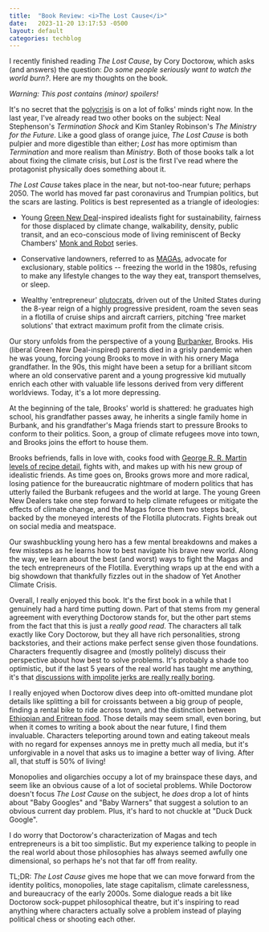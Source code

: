 ```yaml
---
title:  "Book Review: <i>The Lost Cause</i>"
date:   2023-11-20 13:17:53 -0500
layout: default
categories: techblog
---
```


I recently finished reading _The Lost Cause_, by Cory Doctorow, which asks (and answers) the question: *Do some people seriously want to watch the world burn?*. Here are my thoughts on the book.

*Warning: This post contains (minor) spoilers!*

<!-- readmore -->

It's no secret that the [polycrisis](https://www.weforum.org/agenda/2023/03/polycrisis-adam-tooze-historian-explains/) is on a lot of folks' minds right now. In the last year, I've already read two other books on the subject: Neal Stephenson's _Termination Shock_ and Kim Stanley Robinson's _The Ministry for the Future_. Like a good glass of orange juice, _The Lost Cause_ is both pulpier and more digestible than either; _Lost_ has more optimism than _Termination_ and more realism than _Ministry_. Both of those books talk a lot about fixing the climate crisis, but _Lost_ is the first I've read where the protagonist physically does something about it.

_The Lost Cause_ takes place in the near, but not-too-near future; perhaps 2050. The world has moved far past coronavirus and Trumpian politics, but the scars are lasting. Politics is best represented as a triangle of ideologies:

- Young [Green New Deal](https://en.wikipedia.org/wiki/Green_New_Deal)-inspired idealists fight for sustainability, fairness for those displaced by climate change, walkability, density, public transit, and an eco-conscious mode of living reminiscent of Becky Chambers' [Monk and Robot](https://bookwyrm.social/book/248869/s/a-prayer-for-the-crown-shy) series.

- Conservative landowners, referred to as [MAGAs](https://en.wikipedia.org/wiki/Make_America_Great_Again), advocate for exclusionary, stable politics -- freezing the world in the 1980s, refusing to make any lifestyle changes to the way they eat, transport themselves, or sleep.

- Wealthy 'entrepreneur' [plutocrats](https://en.wikipedia.org/wiki/Plutocracy), driven out of the United States during the 8-year reign of a highly progressive president, roam the seven seas in a flotilla of cruise ships and aircraft carriers, pitching 'free market solutions' that extract maximum profit from the climate crisis.

Our story unfolds from the perspective of a young [Burbanker](https://en.wikipedia.org/wiki/Burbank,_California), Brooks. His (liberal Green New Deal-inspired) parents died in a grisly pandemic when he was young, forcing young Brooks to move in with his ornery Maga grandfather. In the 90s, this might have been a setup for a brilliant sitcom where an old conservative parent and a young progressive kid mutually enrich each other with valuable life lessons derived from very different worldviews. Today, it's a lot more depressing.

At the beginning of the tale, Brooks' world is shattered: he graduates high school, his grandfather passes away, he inherits a single family home in Burbank, and his grandfather's Maga friends start to pressure Brooks to conform to their politics. Soon, a group of climate refugees move into town, and Brooks joins the effort to house them.

Brooks befriends, falls in love with, cooks food with [George R. R. Martin levels of recipe detail](https://www.thefreelibrary.com/Food+Fantasies+in+George+R.+R.+Martin.-a0531977726), fights with, and makes up with his new group of idealistic friends. As time goes on, Brooks grows more and more radical, losing patience for the bureaucratic nightmare of modern politics that has utterly failed the Burbank refugees and the world at large. The young Green New Dealers take one step forward to help climate refugees or mitigate the effects of climate change, and the Magas force them two steps back, backed by the moneyed interests of the Flotilla plutocrats. Fights break out on social media and meatspace.

Our swashbuckling young hero has a few mental breakdowns and makes a few missteps as he learns how to best navigate his brave new world. Along the way, we learn about the best (and worst) ways to fight the Magas and the tech entrepreneurs of the Flotilla. Everything wraps up at the end with a big showdown that thankfully fizzles out in the shadow of Yet Another Climate Crisis.

Overall, I really enjoyed this book. It's the first book in a while that I genuinely had a hard time putting down. Part of that stems from my general agreement with everything Doctorow stands for, but the other part stems from the fact that this is just a _really good read_. The characters all talk exactly like Cory Doctorow, but they all have rich personalities, strong backstories, and their actions make perfect sense given those foundations. Characters frequently disagree and (mostly politely) discuss their perspective about how best to solve problems. It's probably a shade too optimistic, but if the last 5 years of the real world has taught me anything, it's that [discussions with impolite jerks are really really boring](https://time.com/5894565/interruptions-insults-presidential-debate/).

I really enjoyed when Doctorow dives deep into oft-omitted mundane plot details like splitting a bill for croissants between a big group of people, finding a rental bike to ride across town, and the distinction between [Ethiopian and Eritrean food](https://en.wikipedia.org/wiki/Eritrean_cuisine). Those details may seem small, even boring, but when it comes to writing a book about the near future, I find them invaluable. Characters teleporting around town and eating takeout meals with no regard for expenses annoys me in pretty much all media, but it's unforgivable in a novel that asks us to imagine a better way of living. After all, that stuff is 50% of living!

Monopolies and oligarchies occupy a lot of my brainspace these days, and seem like an obvious cause of a lot of societal problems. While Doctorow doesn't focus _The Lost Cause_ on the subject, he *does* drop a lot of hints about "Baby Googles" and "Baby Warners" that suggest a solution to an obvious current day problem. Plus, it's hard to not chuckle at "Duck Duck Google".

I do worry that Doctorow's characterization of Magas and tech entrepreneurs is a bit too simplistic. But my experience talking to people in the real world about those philosophies has always seemed awfully one dimensional, so perhaps he's not that far off from reality.

TL;DR: _The Lost Cause_ gives me hope that we can move forward from the identity politics, monopolies, late stage capitalism, climate carelessness, and bureaucracy of the early 2000s. Some dialogue reads a bit like Doctorow sock-puppet philosophical theatre, but it's inspiring to read anything where characters actually solve a problem instead of playing political chess or shooting each other.
